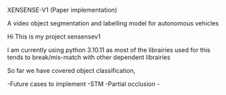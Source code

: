 XENSENSE-V1 (Paper implementation) 

A video object segmentation and labelling model for autonomous vehicles

Hi This is my project xensensev1 

I am currently using python 3.10.11 as most of the librairies used 
for this tends to break/mis-match with other dependent librairies 

So far we have covered object classification, 


-Future cases to implement 
        -STM
        -Partial occlusion 
        -